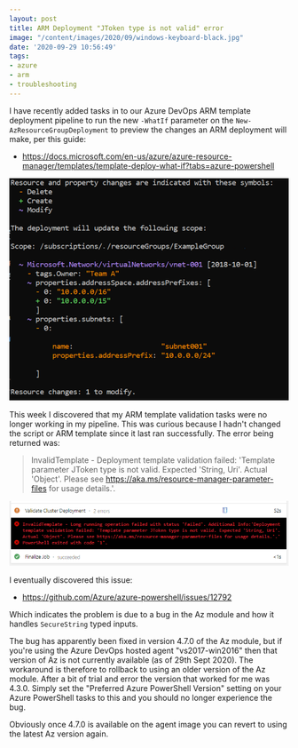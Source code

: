 ```yaml
---
layout: post
title: ARM Deployment "JToken type is not valid" error
image: "/content/images/2020/09/windows-keyboard-black.jpg"
date: '2020-09-29 10:56:49'
tags:
- azure
- arm
- troubleshooting
---
```


I have recently added tasks in to our Azure DevOps ARM template deployment pipeline to run the new `-WhatIf` parameter on the `New-AzResourceGroupDeployment` to preview the changes an ARM deployment will make, per this guide:

- https://docs.microsoft.com/en-us/azure/azure-resource-manager/templates/template-deploy-what-if?tabs=azure-powershell

![ARM deployment whatif example](/content/images/2020/09/resource-manager-deployment-whatif-change-types.png)

This week I discovered that my ARM template validation tasks were no longer working in my pipeline. This was curious because I hadn't changed the script or ARM template since it last ran successfully. The error being returned was:

> InvalidTemplate - Deployment template validation failed: 'Template parameter JToken type is not valid. Expected
'String, Uri'. Actual 'Object'. Please see https://aka.ms/resource-manager-parameter-files for usage details.'.

![Jtoken type is not valid](/content/images/2020/09/Jtoken-type-is-not-valid-error.png)

I eventually discovered this issue:

- https://github.com/Azure/azure-powershell/issues/12792

Which indicates the problem is due to a bug in the Az module and how it handles `SecureString` typed inputs. 

The bug has apparently been fixed in version 4.7.0 of the Az module, but if you're using the Azure DevOps hosted agent "vs2017-win2016" then that version of Az is not currently available (as of 29th Sept 2020). The workaround is therefore to rollback to using an older version of the Az module. After a bit of trial and error the version that worked for me was 4.3.0. Simply set the "Preferred Azure PowerShell Version" setting on your Azure PowerShell tasks to this and you should no longer experience the bug.

Obviously once 4.7.0 is available on the agent image you can revert to using the latest Az version again.